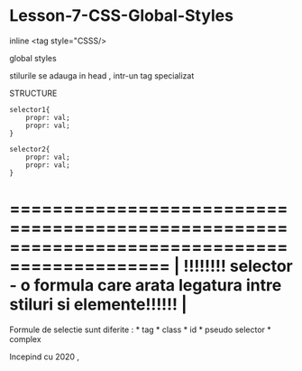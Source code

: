 # Lesson-7-CSS-Global-Styles

inline 
<tag style="CSSS/>

global styles

stilurile se adauga in head , intr-un tag specializat 
   <html>
        <head>
            <style>
                    selector - alege elemente din structura pentru a evidentia un tag 
            </style> 
        </head>
        <body>
            STRUCTURE
        </body>
    </html>


    selector1{
        propr: val;
        propr: val;
    }

    selector2{
        propr: val;
        propr: val;
    }

=============================================================================================
|   !!!!!!!! selector - o formula care arata legatura intre stiluri si elemente!!!!!!       |
=============================================================================================

   Formule de selectie sunt diferite :
        *   tag
        *   class
        *   id
        *   pseudo selector
        *   complex

Incepind cu 2020 , <style> .... <style> poate fi pus in orice component / element

border-radius: 10 px; - rotungeste colturile
